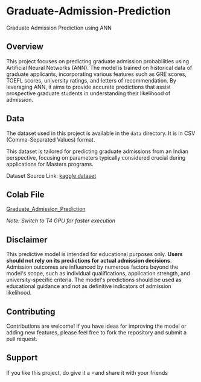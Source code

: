 # Graduate-Admission-Prediction

Graduate Admission Prediction using ANN

## Overview

This project focuses on predicting graduate admission probabilities using Artificial Neural Networks (ANN). The model is trained on historical data of graduate applicants, incorporating various features such as GRE scores, TOEFL scores, university ratings, and letters of recommendation. By leveraging ANN, it aims to provide accurate predictions that assist prospective graduate students in understanding their likelihood of admission.

## Data

The dataset used in this project is available in the `data` directory. It is in CSV (Comma-Separated Values) format.

This dataset is tailored for predicting graduate admissions from an Indian perspective, focusing on parameters typically considered crucial during applications for Masters programs.

Dataset Source Link: [kaggle dataset](https://www.kaggle.com/datasets/mohansacharya/graduate-admissions)

## Colab File

[Graduate_Admission_Prediction](https://colab.research.google.com/drive/17rAmJWeAbaJQIVQACQ0pcg1XbgrziBSU?usp=sharing)
<br>

*Note: Switch to T4 GPU for faster execution*

## Disclaimer

This predictive model is intended for educational purposes only. **Users should not rely on its predictions for actual admission decisions**. Admission outcomes are influenced by numerous factors beyond the model's scope, such as individual qualifications, application strength, and university-specific criteria. The model's predictions should be used as educational guidance and not as definitive indicators of admission likelihood.

## Contributing

Contributions are welcome! If you have ideas for improving the model or adding new features, please feel free to fork the repository and submit a pull request.

## Support

If you like this project, do give it a ⭐and share it with your friends
